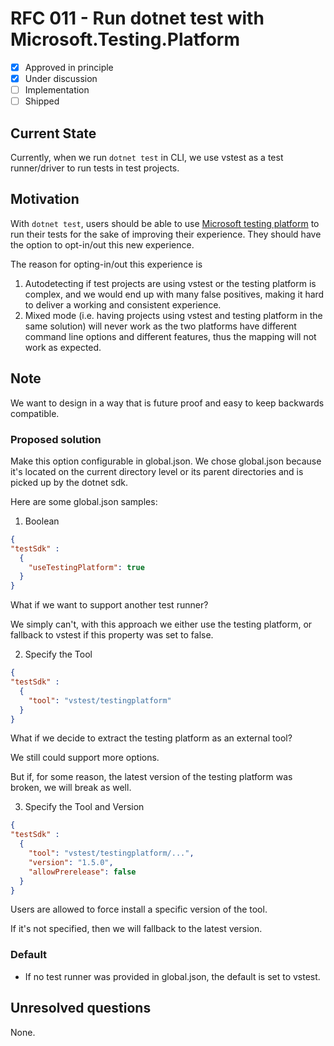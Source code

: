 # RFC 011 - Run dotnet test with Microsoft.Testing.Platform

- [x] Approved in principle
- [x] Under discussion
- [ ] Implementation
- [ ] Shipped

## Current State

Currently, when we run `dotnet test` in CLI, we use vstest as a test runner/driver to run tests in test projects.

## Motivation

With `dotnet test`, users should be able to use [Microsoft testing platform](https://learn.microsoft.com/en-us/dotnet/core/testing/unit-testing-platform-intro?tabs=dotnetcli#microsofttestingplatform-pillars) to run their tests for the sake of improving their experience. They should have the option to opt-in/out this new experience.

The reason for opting-in/out this experience is 
1. Autodetecting if test projects are using vstest or the testing platform is complex, and we would end up with many false positives, making it hard to deliver a working and consistent experience.
2. Mixed mode (i.e. having projects using vstest and testing platform in the same solution) will never work as the two platforms have different command line options and different features, thus the mapping will not work as expected.

## Note

We want to design in a way that is future proof and easy to keep backwards compatible.

### Proposed solution

Make this option configurable in global.json. We chose global.json because it's located on the current directory level or its parent directories and is picked up by the dotnet sdk.

Here are some global.json samples:

1. Boolean

```json
{
"testSdk" :
  {
    "useTestingPlatform": true
  }
}
```

What if we want to support another test runner?

We simply can't, with this approach we either use the testing platform, or fallback to vstest if this property was set to false.

2. Specify the Tool

```json
{
"testSdk" :
  {
    "tool": "vstest/testingplatform"
  }
}
```

What if we decide to extract the testing platform as an external tool?

We still could support more options.

But if, for some reason, the latest version of the testing platform was broken, we will break as well.

3. Specify the Tool and Version

```json
{
"testSdk" :
  {
    "tool": "vstest/testingplatform/...",
    "version": "1.5.0",
    "allowPrerelease": false
  }
}
```

Users are allowed to force install a specific version of the tool.

If it's not specified, then we will fallback to the latest version.

### Default

- If no test runner was provided in global.json, the default is set to vstest.

## Unresolved questions

None.
